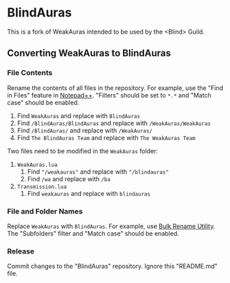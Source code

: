 # BlindAuras
This is a fork of WeakAuras intended to be used by the \<Blind\> Guild.
## Converting WeakAuras to BlindAuras
### File Contents
Rename the contents of all files in the repository. For example, use the "Find in Files" feature in [Notepad++](https://notepad-plus-plus.org/). "Filters" should be set to `*.*` and "Match case" should be enabled.

1. Find `WeakAuras` and replace with `BlindAuras`
2. Find `/BlindAuras/BlindAuras` and replace with `/WeakAuras/WeakAuras`
3. Find `/BlindAuras/` and replace with `/WeakAuras/`
4. Find `The BlindAuras Team` and replace with `The WeakAuras Team`

Two files need to be modified in the `WeakAuras` folder:

1. `WeakAuras.lua`
	1. Find `"/weakauras"` and replace with `"/blindauras"`
	2. Find `/wa` and replace with `/ba`
2. `Transmission.lua`
	1. Find `weakauras` and replace with `blindauras`

### File and Folder Names
Replace `WeakAuras` with `BlindAuras`. For example, use [Bulk Rename Utility](https://www.bulkrenameutility.co.uk/). The "Subfolders" filter and "Match case" should be enabled.
### Release
Commit changes to the "BlindAuras" repository. Ignore this "README.md" file.